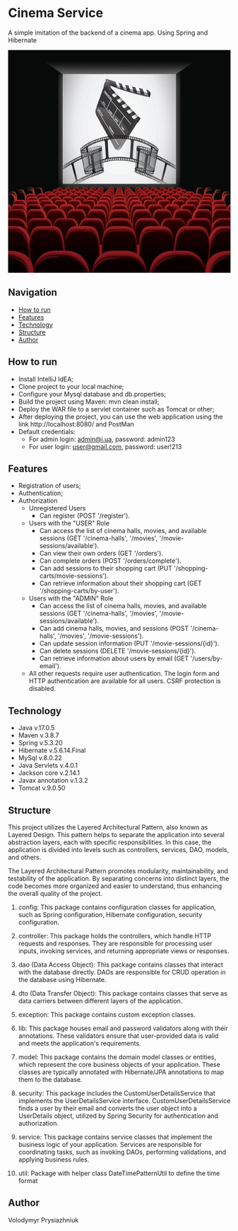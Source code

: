 # Cinema Service
A simple imitation of the backend of a cinema app. Using Spring and Hibernate

![Logo](logo.jpeg)

## Navigation
- [How to run](#how-to-run)
- [Features](#features)
- [Technology](#technology)
- [Structure](#structure)
- [Author](#author)

## How to run
- Install IntelliJ IdEA;
- Clone project to your local machine;
- Configure your Mysql database and db.properties;
- Build the project using Maven: mvn clean install;
- Deploy the WAR file to a servlet container such as Tomcat or other;
- After deploying the project, you can use the web application using the link http://localhost:8080/ and PostMan
- Default credentials:
  - For admin login: admin@i.ua, password: admin123
  - For user login: user@gmail.com, password: user!213

## Features
- Registration of users;
- Authentication;
- Authorization
  - Unregistered Users
    - Can register (POST '/register').
  - Users with the "USER" Role
    - Can access the list of cinema halls, movies, and available sessions (GET '/cinema-halls', '/movies', '/movie-sessions/available').
    - Can view their own orders (GET '/orders').
    - Can complete orders (POST '/orders/complete').
    - Can add sessions to their shopping cart (PUT '/shopping-carts/movie-sessions').
    - Can retrieve information about their shopping cart (GET '/shopping-carts/by-user').
  - Users with the "ADMIN" Role
    - Can access the list of cinema halls, movies, and available sessions (GET '/cinema-halls', '/movies', '/movie-sessions/available').
    - Can add cinema halls, movies, and sessions (POST '/cinema-halls', '/movies', '/movie-sessions').
    - Can update session information (PUT '/movie-sessions/{id}').
    - Can delete sessions (DELETE '/movie-sessions/{id}').
    - Can retrieve information about users by email (GET '/users/by-email').
  - All other requests require user authentication. The login form and HTTP authentication are available for all users. CSRF protection is disabled.

## Technology
- Java v.17.0.5
- Maven v.3.8.7
- Spring v.5.3.20
- Hibernate v.5.6.14.Final
- MySql v.8.0.22 
- Java Servlets v.4.0.1
- Jackson core v.2.14.1
- Javax annotation v.1.3.2
- Tomcat v.9.0.50

## Structure
This project utilizes the Layered Architectural Pattern, also known as Layered Design. This pattern helps to separate the application into several abstraction layers, each with specific responsibilities. In this case, the application is divided into levels such as controllers, services, DAO, models, and others. 

The Layered Architectural Pattern promotes modularity, maintainability, and testability of the application. By separating concerns into distinct layers, the code becomes more organized and easier to understand, thus enhancing the overall quality of the project.

1. config: This package contains configuration classes for application, such as Spring configuration, Hibernate configuration, security configuration.

2. controller: This package holds the controllers, which handle HTTP requests and responses. They are responsible for processing user inputs, invoking services, and returning appropriate views or responses.

3. dao (Data Access Object): This package contains classes that interact with the database directly. DAOs are responsible for CRUD operation in the database using Hibernate.

4. dto (Data Transfer Object): This package contains classes that serve as data carriers between different layers of the application.

5. exception: This package contains custom exception classes.

6. lib: This package houses email and password validators along with their annotations. These validators ensure that user-provided data is valid and meets the application's requirements.

7. model: This package contains the domain model classes or entities, which represent the core business objects of your application. These classes are typically annotated with Hibernate/JPA annotations to map them to the database.

8. security: This package includes the CustomUserDetailsService that implements the UserDetailsService interface. CustomUserDetailsService finds a user by their email and converts the user object into a UserDetails object, utilized by Spring Security for authentication and authorization.

9. service: This package contains service classes that implement the business logic of your application. Services are responsible for coordinating tasks, such as invoking DAOs, performing validations, and applying business rules.

10. util: Package with helper class DateTimePatternUtil to define the time format
## Author
Volodymyr Prysiazhniuk
